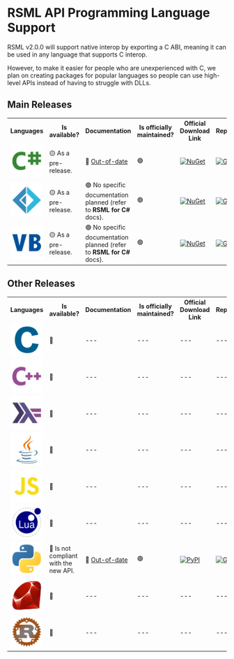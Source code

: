 ﻿# RSML API Programming Language Support
RSML v2.0.0 will support native interop by exporting a C ABI, meaning it can be used in any language that supports C
interop.

However, to make it easier for people who are unexperienced with C, we plan on creating packages for popular languages
so people can use high-level APIs instead of having to struggle with DLLs.

## Main Releases
<table>
	<!-- Header -->
	<tr>
		<th>
			Languages
		</th>
		<th>
			Is available?
		</th>
		<th>
			Documentation
		</th>
		<th>
			Is officially maintained?
		</th>
		<th>
			Official Download Link
		</th>
		<th>
			Repository
		</th>
		<th>
			Notes
		</th>
	</tr>
	<!-- Body -->
	<tr>
		<td>
			<img src="https://raw.githubusercontent.com/vscode-icons/vscode-icons/refs/heads/master/icons/file_type_csharp.svg" alt="C#" width="80" />
			<!-- Official C# logo
			<img src="https://learn.microsoft.com/en-us/dotnet/media/logo_csharp.png" alt="C#" width=75 />
			-->
		</td>
		<td>
			🟡 As a pre-release.
		</td>
		<td>
			🔴 <a href="https://oceanapocalypsestudios.github.io/rsml-docs/api/csharp/">Out-of-date</a>
		</td>
		<td>
			🟢
		</td>
		<td>
			<a href="https://www.nuget.org/packages/RSML"><img src="https://raw.githubusercontent.com/NuGet/Media/refs/heads/main/Images/MainLogo/Vector/nuget.svg" alt="NuGet" width="75" /></a>
		</td>
		<td>
			<a href="https://github.com/OceanApocalypseStudios/RedSeaMarkupLanguage/"><img src="https://avatars.githubusercontent.com/u/9919?s=200&v=4" alt="GitHub" width="75" /></a>
		</td>
		<td>
			Still in development.
		</td>
	</tr>
	<tr>
		<td>
			<img src="https://raw.githubusercontent.com/vscode-icons/vscode-icons/refs/heads/master/icons/file_type_fsharp.svg" alt="F#" width="80" />
		</td>
		<td>
			🟡 As a pre-release.
		</td>
		<td>
			🟣 No specific documentation planned (refer to <strong>RSML for C#</strong> docs).
		</td>
		<td>
			🟢
		</td>
		<td>
			<a href="https://www.nuget.org/packages/RSML"><img src="https://raw.githubusercontent.com/NuGet/Media/refs/heads/main/Images/MainLogo/Vector/nuget.svg" alt="NuGet" width="75" /></a>
		</td>
		<td>
			<a href="https://github.com/OceanApocalypseStudios/RedSeaMarkupLanguage/"><img src="https://avatars.githubusercontent.com/u/9919?s=200&v=4" alt="GitHub" width="75" /></a>
		</td>
		<td>
			Still in development.
		</td>
	</tr>
	<tr>
		<td>
			<img src="https://raw.githubusercontent.com/vscode-icons/vscode-icons/refs/heads/master/icons/file_type_vb.svg" alt="Visual Basic.NET" width="80" />
		</td>
		<td>
			🟡 As a pre-release.
		</td>
		<td>
			🟣 No specific documentation planned (refer to <strong>RSML for C#</strong> docs).
		</td>
		<td>
			🟢
		</td>
		<td>
			<a href="https://www.nuget.org/packages/RSML"><img src="https://raw.githubusercontent.com/NuGet/Media/refs/heads/main/Images/MainLogo/Vector/nuget.svg" alt="NuGet" width="75" /></a>
		</td>
		<td>
			<a href="https://github.com/OceanApocalypseStudios/RedSeaMarkupLanguage/"><img src="https://avatars.githubusercontent.com/u/9919?s=200&v=4" alt="GitHub" width="75" /></a>
		</td>
		<td>
			Still in development.
		</td>
	</tr>
</table>

## Other Releases
<table>
	<!-- Header -->
	<tr>
		<th>
			Languages
		</th>
		<th>
			Is available?
		</th>
		<th>
			Documentation
		</th>
		<th>
			Is officially maintained?
		</th>
		<th>
			Official Download Link
		</th>
		<th>
			Repository
		</th>
		<th>
			Notes
		</th>
	</tr>
	<!-- Body -->
	<tr>
		<td>
			<img src="https://raw.githubusercontent.com/vscode-icons/vscode-icons/refs/heads/master/icons/file_type_c.svg" alt="C" width="80" />
		</td>
		<td>
			🔴
		</td>
		<td>
			---
		</td>
		<td>
			---
		</td>
		<td>
			---
		</td>
		<td>
			---
		</td>
		<td>
			---
		</td>
	</tr>
	<tr>
		<td>
			<img src="https://raw.githubusercontent.com/vscode-icons/vscode-icons/refs/heads/master/icons/file_type_cpp.svg" alt="C++" width="80" />
		</td>
		<td>
			🔴
		</td>
		<td>
			---
		</td>
		<td>
			---
		</td>
		<td>
			---
		</td>
		<td>
			---
		</td>
		<td>
			---
		</td>
	</tr>
	<tr>
		<td>
			<img src="https://raw.githubusercontent.com/vscode-icons/vscode-icons/refs/heads/master/icons/file_type_haskell.svg" alt="Haskell" width="80" />
		</td>
		<td>
			🔴
		</td>
		<td>
			---
		</td>
		<td>
			---
		</td>
		<td>
			---
		</td>
		<td>
			---
		</td>
		<td>
			---
		</td>
	</tr>
	<tr>
		<td>
			<img src="https://raw.githubusercontent.com/vscode-icons/vscode-icons/refs/heads/master/icons/file_type_java.svg" alt="Java" width="80" />
		</td>
		<td>
			🔴
		</td>
		<td>
			---
		</td>
		<td>
			---
		</td>
		<td>
			---
		</td>
		<td>
			---
		</td>
		<td>
			---
		</td>
	</tr>
	<tr>
		<td>
			<img src="https://raw.githubusercontent.com/vscode-icons/vscode-icons/refs/heads/master/icons/file_type_js.svg" alt="JavaScript" width="80" />
		</td>
		<td>
			🔴
		</td>
		<td>
			---
		</td>
		<td>
			---
		</td>
		<td>
			---
		</td>
		<td>
			---
		</td>
		<td>
			---
		</td>
	</tr>
	<tr>
		<td>
			<img src="https://raw.githubusercontent.com/vscode-icons/vscode-icons/refs/heads/master/icons/file_type_lua.svg" alt="Lua" width="80" />
		</td>
		<td>
			🔴
		</td>
		<td>
			---
		</td>
		<td>
			---
		</td>
		<td>
			---
		</td>
		<td>
			---
		</td>
		<td>
			---
		</td>
	</tr>
	<tr>
		<td>
			<img src="https://raw.githubusercontent.com/vscode-icons/vscode-icons/refs/heads/master/icons/file_type_python.svg" alt="Python 3" width="80" />
		</td>
		<td>
			🔴 Is not compliant with the new API.
		</td>
		<td>
			🔴 <a href="https://oceanapocalypsestudios.github.io/rsml-docs/api/python/">Out-of-date</a>
		</td>
		<td>
			🟢
		</td>
		<td>
			<a href="https://pypi.org/project/rsml-python/"><img src="https://pypi.org/static/images/logo-small.8998e9d1.svg" alt="PyPI" width="75" /></a>
		</td>
		<td>
			<a href="https://github.com/OceanApocalypseStudios/RSML.Python/"><img src="https://avatars.githubusercontent.com/u/9919?s=200&v=4" alt="GitHub" width="75" /></a>
		</td>
		<td>
			Coming soon.
		</td>
	</tr>
	<tr>
		<td>
			<img src="https://raw.githubusercontent.com/vscode-icons/vscode-icons/refs/heads/master/icons/file_type_ruby.svg" alt="Ruby" width="80" />
		</td>
		<td>
			🔴
		</td>
		<td>
			---
		</td>
		<td>
			---
		</td>
		<td>
			---
		</td>
		<td>
			---
		</td>
		<td>
			---
		</td>
	</tr>
	<tr>
		<td>
			<img src="https://raw.githubusercontent.com/vscode-icons/vscode-icons/refs/heads/master/icons/file_type_rust.svg" alt="Rust" width="80" />
		</td>
		<td>
			🔴
		</td>
		<td>
			---
		</td>
		<td>
			---
		</td>
		<td>
			---
		</td>
		<td>
			---
		</td>
		<td>
			---
		</td>
	</tr>
</table>